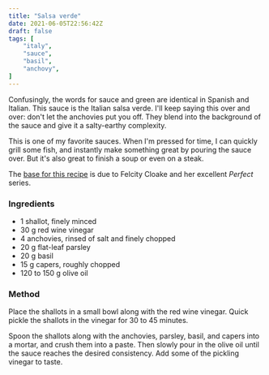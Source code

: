 ```yaml
---
title: "Salsa verde"
date: 2021-06-05T22:56:42Z
draft: false
tags: [
    "italy",
    "sauce",
    "basil",
    "anchovy",
]
---
```



Confusingly, the words for sauce and green are identical in Spanish and Italian. This sauce is the Italian salsa verde. I'll keep saying this over and over: don't let the anchovies put you off. They blend into the background of the sauce and give it a salty-earthy complexity.

This is one of my favorite sauces. When I'm pressed for time, I can quickly grill some fish, and instantly make something great by pouring the sauce over. But it's also great to finish a soup or even on a steak.

The [base for this recipe](https://www.theguardian.com/lifeandstyle/2016/apr/14/how-to-make-the-perfect-salsa-verde) is due to Felcity Cloake and her excellent _Perfect_ series.

### Ingredients

* 1 shallot, finely minced
* 30 g red wine vinegar
* 4 anchovies, rinsed of salt and finely chopped
* 20 g flat-leaf parsley
* 20 g basil
* 15 g capers, roughly chopped
* 120 to 150 g olive oil

### Method

Place the shallots in a small bowl along with the red wine vinegar. Quick pickle the shallots in the vinegar for 30 to 45 minutes.

Spoon the shallots along with the anchovies, parsley, basil, and capers into a mortar, and crush them into a paste. Then slowly pour in the olive oil until the sauce reaches the desired consistency. Add some of the pickling vinegar to taste.